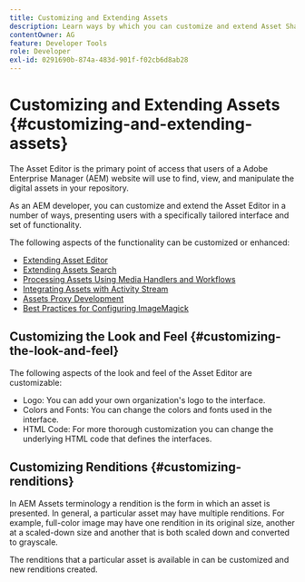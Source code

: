 ```yaml
---
title: Customizing and Extending Assets
description: Learn ways by which you can customize and extend Asset Share and Asset Editor, which presents users with a specifically tailored interface and set of functionality.
contentOwner: AG
feature: Developer Tools
role: Developer
exl-id: 0291690b-874a-483d-901f-f02cb6d8ab28
---
```

# Customizing and Extending Assets {#customizing-and-extending-assets}

The Asset Editor is the primary point of access that users of a Adobe Enterprise Manager (AEM) website will use to find, view, and manipulate the digital assets in your repository.

As an AEM developer, you can customize and extend the Asset Editor in a number of ways, presenting users with a specifically tailored interface and set of functionality.

The following aspects of the functionality can be customized or enhanced:

* [Extending Asset Editor](asseteditorx.md)
* [Extending Assets Search](searchx.md)
* [Processing Assets Using Media Handlers and Workflows](media-handlers.md)
* [Integrating Assets with Activity Stream](extending-activity-stream.md)
* [Assets Proxy Development](proxy.md)
* [Best Practices for Configuring ImageMagick](best-practices-for-imagemagick.md)

## Customizing the Look and Feel {#customizing-the-look-and-feel}

The following aspects of the look and feel of the Asset Editor are customizable:

* Logo: You can add your own organization's logo to the interface.
* Colors and Fonts: You can change the colors and fonts used in the interface.
* HTML Code: For more thorough customization you can change the underlying HTML code that defines the interfaces.

## Customizing Renditions {#customizing-renditions}

In AEM Assets terminology a rendition is the form in which an asset is presented. In general, a particular asset may have multiple renditions. For example, full-color image may have one rendition in its original size, another at a scaled-down size and another that is both scaled down and converted to grayscale.

The renditions that a particular asset is available in can be customized and new renditions created.
